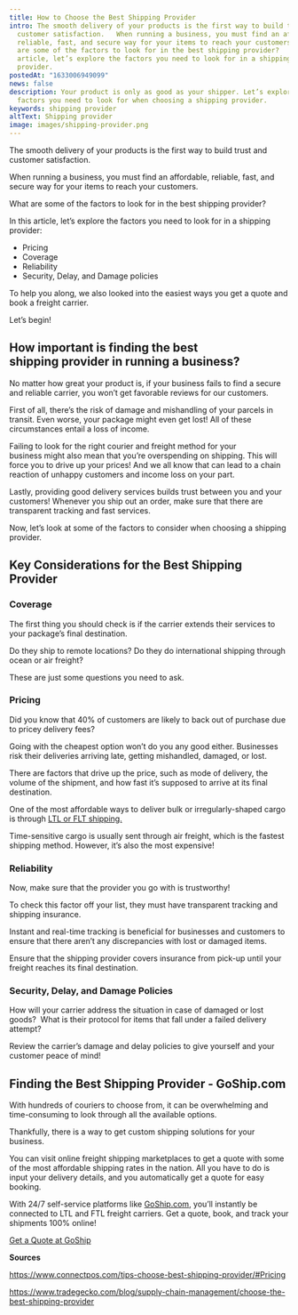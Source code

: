 ```yaml
---
title: How to Choose the Best Shipping Provider
intro: The smooth delivery of your products is the first way to build trust and
  customer satisfaction.   When running a business, you must find an affordable,
  reliable, fast, and secure way for your items to reach your customers.   What
  are some of the factors to look for in the best shipping provider?   In this
  article, let’s explore the factors you need to look for in a shipping
  provider.
postedAt: "1633006949099"
news: false
description: Your product is only as good as your shipper. Let’s explore the
  factors you need to look for when choosing a shipping provider.
keywords: shipping provider
altText: Shipping provider
image: images/shipping-provider.png
---
```

<!--StartFragment-->

The smooth delivery of your products is the first way to build trust and customer satisfaction. 

When running a business, you must find an affordable, reliable, fast, and secure way for your items to reach your customers. 

What are some of the factors to look for in the best shipping provider? 

In this article, let’s explore the factors you need to look for in a shipping provider: 

* Pricing 
* Coverage 
* Reliability 
* Security, Delay, and Damage policies 

To help you along, we also looked into the easiest ways you get a quote and book a freight carrier. 

Let’s begin!

## How important is finding the best shipping provider in running a business?

No matter how great your product is, if your business fails to find a secure and reliable carrier, you won’t get favorable reviews for our customers. 

First of all, there’s the risk of damage and mishandling of your parcels in transit. Even worse, your package might even get lost! All of these circumstances entail a loss of income. 

Failing to look for the right courier and freight method for your business might also mean that you’re overspending on shipping. This will force you to drive up your prices! And we all know that can lead to a chain reaction of unhappy customers and income loss on your part.  

Lastly, providing good delivery services builds trust between you and your customers! Whenever you ship out an order, make sure that there are transparent tracking and fast services. 

Now, let’s look at some of the factors to consider when choosing a shipping provider. 

## Key Considerations for the Best Shipping Provider 

### Coverage

The first thing you should check is if the carrier extends their services to your package’s final destination. 

Do they ship to remote locations? Do they do international shipping through ocean or air freight? 

These are just some questions you need to ask.

### Pricing

Did you know that 40% of customers are likely to back out of purchase due to pricey delivery fees?  

Going with the cheapest option won’t do you any good either. Businesses risk their deliveries arriving late, getting mishandled, damaged, or lost. 

There are factors that drive up the price, such as mode of delivery, the volume of the shipment, and how fast it’s supposed to arrive at its final destination. 

One of the most affordable ways to deliver bulk or irregularly-shaped cargo is through [LTL or FLT shipping.](http://goship.com/) 

Time-sensitive cargo is usually sent through air freight, which is the fastest shipping method. However, it’s also the most expensive! 

### Reliability

Now, make sure that the provider you go with is trustworthy! 

To check this factor off your list, they must have transparent tracking and shipping insurance. 

Instant and real-time tracking is beneficial for businesses and customers to ensure that there aren’t any discrepancies with lost or damaged items. 

Ensure that the shipping provider covers insurance from pick-up until your freight reaches its final destination. 

### Security, Delay, and Damage Policies

How will your carrier address the situation in case of damaged or lost goods?  What is their protocol for items that fall under a failed delivery attempt?  

Review the carrier’s damage and delay policies to give yourself and your customer peace of mind!

## Finding the Best Shipping Provider - GoShip.com 

With hundreds of couriers to choose from, it can be overwhelming and time-consuming to look through all the available options. 

Thankfully, there is a way to get custom shipping solutions for your business. 

You can visit online freight shipping marketplaces to get a quote with some of the most affordable shipping rates in the nation. All you have to do is input your delivery details, and you automatically get a quote for easy booking. 

With 24/7 self-service platforms like [GoShip.com](http://goship.com/), you’ll instantly be connected to LTL and FTL freight carriers. Get a quote, book, and track your shipments 100% online! 

[Get a Quote at GoShip](https://www.goship.com/) 

**Sources** 

<https://www.connectpos.com/tips-choose-best-shipping-provider/#Pricing> 

<https://www.tradegecko.com/blog/supply-chain-management/choose-the-best-shipping-provider> 

<!--EndFragment-->